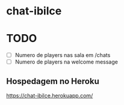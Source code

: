 # chat-ibilce

# TODO

- [ ] Numero de players nas sala em /chats
- [ ] Numero de players na welcome message

## Hospedagem no Heroku

https://chat-ibilce.herokuapp.com/
